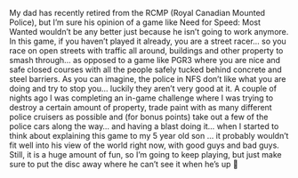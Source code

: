 My dad has recently retired from the RCMP (Royal Canadian Mounted Police), but I&#8217;m sure his opinion of a game like Need for Speed: Most Wanted wouldn&#8217;t be any better just because he isn&#8217;t going to work anymore. In this game, if you haven&#8217;t played it already, you are a street racer&#8230; so you race on open streets with traffic all around, buildings and other property to smash through&#8230; as opposed to a game like PGR3 where you are nice and safe closed courses with all the people safely tucked behind concrete and steel barriers. As you can imagine, the police in NFS don&#8217;t like what you are doing and try to stop you&#8230; luckily they aren&#8217;t very good at it. A couple of nights ago I was completing an in-game challenge where I was trying to destroy a certain amount of property, trade paint with as many different police cruisers as possible and (for bonus points) take out a few of the police cars along the way&#8230; and having a blast doing it&#8230; when I started to think about explaining this game to my 5 year old son &#8230; it probably wouldn&#8217;t fit well into his view of the world right now, with good guys and bad guys. Still, it is a huge amount of fun, so I&#8217;m going to keep playing, but just make sure to put the disc away where he can&#8217;t see it when he&#8217;s up 🙂